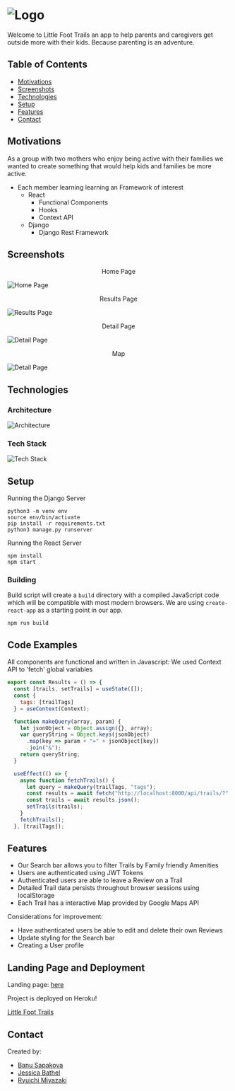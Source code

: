 # ![Logo](https://github.com/jbathel/little-foot-trails/blob/readme/src/images/LogoComp.png "Little Foot Trails") 

Welcome to Little Foot Trails an app to help parents and caregivers get outside more with their kids. Because parenting is an adventure.

## Table of Contents

- [Motivations](#motivations)
- [Screenshots](#screenshots)
- [Technologies](#technologies)
- [Setup](#setup)
- [Features](#features)
- [Contact](#contact)

## Motivations

As a group with two mothers who enjoy being active with their families we wanted to create something that would help kids and families be more active.

- Each member learning learning an Framework of interest
  - React
    - Functional Components
    - Hooks
    - Context API
  - Django
    - Django Rest Framework

## Screenshots

<p align="center">Home Page</p>

![Home Page](https://github.com/jbathel/little-foot-trails/blob/readme/src/images/homepage.png "Home Page")

<p align="center">Results Page</p>

![Results Page](https://github.com/jbathel/little-foot-trails/blob/readme/src/images/results.png "results")

<p align="center">Detail Page</p>

![Detail Page](https://github.com/jbathel/little-foot-trails/blob/readme/src/images/details_feature.png "Details Feature")

<p align="center">Map</p>

![Detail Page](https://github.com/jbathel/little-foot-trails/blob/readme/src/images/map_feature.png "Map")

## Technologies

### Architecture

![Architecture]()

### Tech Stack
![Tech Stack](https://github.com/jbathel/little-foot-trails/blob/readme/src/images/tech_stack.png "Tech Stack")


## Setup

Running the Django Server
```
python3 -m venv env
source env/bin/activate
pip install -r requirements.txt
python3 manage.py runserver
```

Running the React Server
```
npm install
npm start
```

### Building

Build script will create a `build` directory with a compiled JavaScript code which will be compatible with most modern browsers. We are using `create-react-app` as a starting point in our app.

```
npm run build
```


## Code Examples

All components are functional and written in Javascript:
We used Context API to 'fetch' global variables 

```javascript
export const Results = () => {
  const [trails, setTrails] = useState([]);
  const {
    tags: [trailTags]
  } = useContext(Context);

  function makeQuery(array, param) {
    let jsonObject = Object.assign({}, array);
    var queryString = Object.keys(jsonObject)
      .map(key => param + "=" + jsonObject[key])
      .join("&");
    return queryString;
  }

  useEffect(() => {
    async function fetchTrails() {
      let query = makeQuery(trailTags, "tags");
      const results = await fetch("http://localhost:8000/api/trails/?" + query);
      const trails = await results.json();
      setTrails(trails);
    }
    fetchTrails();
  }, [trailTags]);
```

## Features

- Our Search bar allows you to filter Trails by Family friendly Amenities 
- Users are authenticated using JWT Tokens 
- Authenticated users are able to leave a Review on a Trail 
- Detailed Trail data persists throughout browser sessions using localStorage
- Each Trail has a interactive Map provided by Google Maps API 

Considerations for improvement: 

- Have authenticated users be able to edit and delete their own Reviews 
- Update styling for the Search bar 
- Creating a User profile 

## Landing Page and Deployment

Landing page: [here](https://little-foot-trails.herokuapp.com/#features)

Project is deployed on Heroku!

[Little Foot Trails](https://little-foot-trails.herokuapp.com)


## Contact

Created by:

- [Banu Sapakova](https://github.com/banuaksom)
- [Jessica Bathel](https://github.com/jbathel)
- [Ryuichi Miyazaki](https://github.com/rmiyazaki6499)
